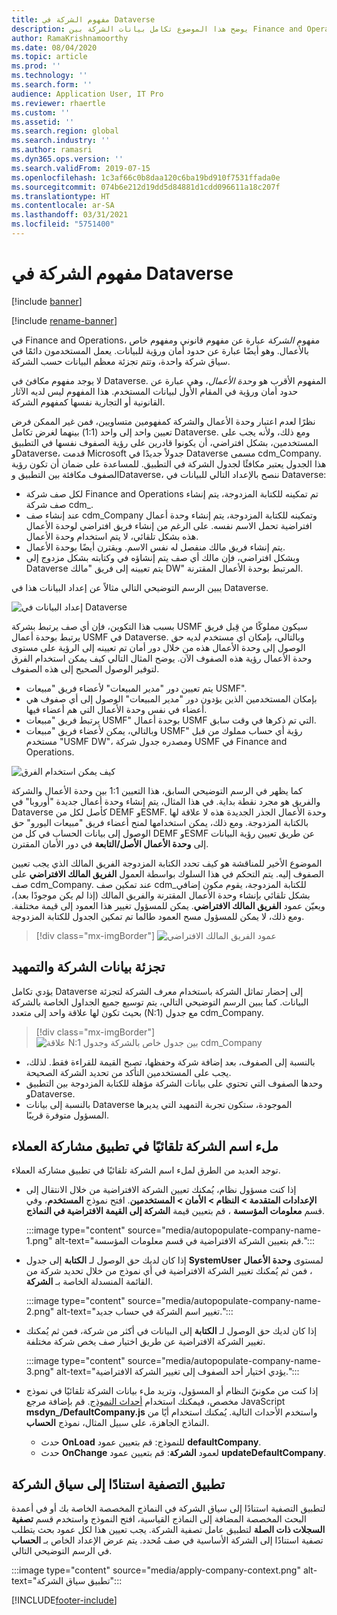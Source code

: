 ```yaml
---
title: مفهوم الشركة في Dataverse
description: يوضح هذا الموضوع تكامل بيانات الشركة بين Finance and Operations وDataverse.
author: RamaKrishnamoorthy
ms.date: 08/04/2020
ms.topic: article
ms.prod: ''
ms.technology: ''
ms.search.form: ''
audience: Application User, IT Pro
ms.reviewer: rhaertle
ms.custom: ''
ms.assetid: ''
ms.search.region: global
ms.search.industry: ''
ms.author: ramasri
ms.dyn365.ops.version: ''
ms.search.validFrom: 2019-07-15
ms.openlocfilehash: 1c3af66c0b8daa120c6ba19bd910f7531ffada0e
ms.sourcegitcommit: 074b6e212d19dd5d84881d1cdd096611a18c207f
ms.translationtype: HT
ms.contentlocale: ar-SA
ms.lasthandoff: 03/31/2021
ms.locfileid: "5751400"
---
```

# <a name="company-concept-in-dataverse"></a>مفهوم الشركة في Dataverse

[!include [banner](../../includes/banner.md)]

[!include [rename-banner](~/includes/cc-data-platform-banner.md)]


في Finance and Operations، مفهوم *الشركة* عبارة عن مفهوم قانوني ومفهوم خاص بالأعمال. وهو أيضًا عبارة عن حدود أمان ورؤية للبيانات. يعمل المستخدمون دائمًا في سياق شركة واحدة، وتتم تجزئة معظم البيانات حسب الشركة.

لا يوجد مفهوم مكافئ في Dataverse. المفهوم الأقرب هو *وحدة الأعمال*، وهي عبارة عن حدود أمان ورؤية في المقام الأول لبيانات المستخدم. هذا المفهوم ليس لديه الآثار القانونية أو التجارية نفسها كمفهوم الشركة.

نظرًا لعدم اعتبار وحدة الأعمال والشركة كمفهومين متساويين، فمن غير الممكن فرض تعيين واحد إلى واحد (1:1) بينهما لغرض تكامل Dataverse. ومع ذلك، ولأنه يجب على المستخدمين، بشكل افتراضي، أن يكونوا قادرين على رؤية الصفوف نفسها في التطبيق وDataverse، قدمت Microsoft جدولاً جديدًا في Dataverse مسمى cdm\_Company. هذا الجدول يعتبر مكافئًا لجدول الشركة في التطبيق. للمساعدة على ضمان أن تكون رؤية الصفوف مكافئة بين التطبيق وDataverse، ننصح بالإعداد التالي للبيانات في Dataverse:

+ لكل صف شركة Finance and Operations تم تمكينه للكتابة المزدوجة، يتم إنشاء صف شركة cdm\_.
+ عند إنشاء صف cdm\_Company وتمكينه للكتابة المزدوجة، يتم إنشاء وحدة أعمال افتراضية تحمل الاسم نفسه. على الرغم من إنشاء فريق افتراضي لوحدة الأعمال هذه بشكل تلقائي، لا يتم استخدام وحدة الأعمال.
+ يتم إنشاء فريق مالك منفصل له نفس الاسم. ويقترن أيضًا بوحدة الأعمال.
+ وبشكل افتراضي، فإن مالك أي صف يتم إنشاؤه في وكتابته بشكل مزدوج إلى Dataverse يتم تعيينه إلى فريق "مالك DW" المرتبط بوحدة الأعمال المقترنة.

يبين الرسم التوضيحي التالي مثالاً عن إعداد البيانات هذا في Dataverse.

![إعداد البيانات في Dataverse](media/dual-write-company-1.png)

بسبب هذا التكوين، فإن أي صف يرتبط بشركة USMF سيكون مملوكًا من قِبل فريق يرتبط بوحدة أعمال USMF في Dataverse. وبالتالي، بإمكان أي مستخدم لديه حق الوصول إلى وحدة الأعمال هذه من خلال دور أمان تم تعيينه إلى الرؤية على مستوى وحدة الأعمال رؤية هذه الصفوف الآن. يوضح المثال التالي كيف يمكن استخدام الفرق لتوفير الوصول الصحيح إلى هذه الصفوف.

+ يتم تعيين دور "مدير المبيعات" لأعضاء فريق "مبيعات USMF".
+ بإمكان المستخدمين الذين يؤدون دور "مدير المبيعات" الوصول إلى أي صفوف هي أعضاء في نفس وحدة الأعمال التي هم أعضاء فيها.
+ يرتبط فريق "مبيعات USMF" بوحدة أعمال USMF التي تم ذكرها في وقت سابق.
+ وبالتالي، يمكن لأعضاء فريق "مبيعات USMF" رؤية أي حساب مملوك من قبل مستخدم "USMF DW"، ومصدره جدول شركة USMF في Finance and Operations.

![كيف يمكن استخدام الفرق](media/dual-write-company-2.png)

كما يظهر في الرسم التوضيحي السابق، هذا التعيين 1:1 بين وحدة الأعمال والشركة والفريق هو مجرد نقطة بداية. في هذا المثال، يتم إنشاء وحدة أعمال جديدة "أوروبا" في Dataverse كأصل لكل من DEMF وESMF. وحدة الأعمال الجذر الجديدة هذه لا علاقة لها بالكتابة المزدوجة. ومع ذلك، يمكن استخدامها لمنح أعضاء فريق "مبيعات اليورو" حق الوصول إلى بيانات الحساب في كل من DEMF وESMF عن طريق تعيين رؤية البيانات إلى **وحدة الأعمال الأصل/التابعة** في دور الأمان المقترن.

الموضوع الأخير للمناقشة هو كيف تحدد الكتابة المزدوجة الفريق المالك الذي يجب تعيين الصفوف إليه. يتم التحكم في هذا السلوك بواسطة العمول **الفريق المالك الافتراضي** على صف cdm\_Company. عند تمكين صف cdm\_للكتابة المزدوجة، يقوم مكون إضافي بشكل تلقائي بإنشاء وحدة الأعمال المقترنة والفريق المالك (إذا لم يكن موجودًا بعد)، ويعيّن عمود **الفريق المالك الافتراضي**. يمكن للمسؤول تغيير هذا العمود إلى قيمة مختلفة. ومع ذلك، لا يمكن للمسؤول مسح العمود طالما تم تمكين الجدول للكتابة المزدوجة.

> [!div class="mx-imgBorder"]
![عمود الفريق المالك الافتراضي](media/dual-write-default-owning-team.jpg)

## <a name="company-striping-and-bootstrapping"></a>تجزئة بيانات الشركة والتمهيد

يؤدي تكامل Dataverse إلى إحضار تماثل الشركة باستخدام معرف الشركة لتجزئة البيانات. كما يبين الرسم التوضيحي التالي، يتم توسيع جميع الجداول الخاصة بالشركة بحيث تكون لها علاقة واحد إلى متعدد (N:1) مع جدول cdm\_Company.

> [!div class="mx-imgBorder"]
![علاقة N:1 بين جدول خاص بالشركة وجدول cdm_Company](media/dual-write-bootstrapping.png)

+ بالنسبة إلى الصفوف، بعد إضافة شركة وحفظها، تصبح القيمة للقراءة فقط. لذلك، يجب على المستخدمين التأكد من تحديد الشركة الصحيحة.
+ وحدها الصفوف التي تحتوي على بيانات الشركة مؤهلة للكتابة المزدوجة بين التطبيق وDataverse.
+ بالنسبة إلى بيانات Dataverse الموجودة، ستكون تجربة التمهيد التي يديرها المسؤول متوفرة قريبًا.


## <a name="autopopulate-company-name-in-customer-engagement-apps"></a>ملء اسم الشركة تلقائيًا في تطبيق مشاركة العملاء

توجد العديد من الطرق لملء اسم الشركة تلقائيًا في تطبيق مشاركة العملاء.

+ إذا كنت مسؤول نظام، يُمكنك تعيين الشركة الافتراضية من خلال الانتقال إلى **الإعدادات المتقدمة > النظام > الأمان > المستخدمين**.  افتح نموذج **المستخدم**، وفي قسم **معلومات المؤسسة** ، قم بتعيين قيمة **الشركة إلى القيمة الافتراضية في النماذج**.

    :::image type="content" source="media/autopopulate-company-name-1.png" alt-text="قم بتعيين الشركة الافتراضية في قسم معلومات المؤسسة.":::

+ إذا كان لديك حق الوصول لـ **الكتابة** إلى جدول **SystemUser** لمستوى **وحدة الأعمال** ، فمن ثم يُمكنك تغيير الشركة الافتراضية في أي نموذج من خلال تحديد شركة من القائمة المنسدلة الخاصة بـ **الشركة**.

    :::image type="content" source="media/autopopulate-company-name-2.png" alt-text="تغيير اسم الشركة في حساب جديد.":::

+ إذا كان لديك حق الوصول لـ **الكتابة** إلى البيانات في أكثر من شركة، فمن ثم يُمكنك تغيير الشركة الافتراضية عن طريق اختيار صف يخص شركة مختلفة.

    :::image type="content" source="media/autopopulate-company-name-3.png" alt-text="يؤدي اختيار أحد الصفوف إلى تغيير الشركة الافتراضية.":::

+ إذا كنت من مكونيّ النظام أو المسؤول، وتريد ملء بيانات الشركة تلقائيًا في نموذج مخصص، فيمكنك استخدام [أحداث النموذج](https://docs.microsoft.com/powerapps/developer/model-driven-apps/clientapi/events-forms-grids). قم بإضافة مرجع  JavaScript **msdyn_/DefaultCompany.js** واستخدم الأحداث التالية. يُمكنك استخدام أيًا من النماذج الجاهزة، على سبيل المثال، نموذج **الحساب**.

    + حدث **OnLoad** للنموذج: قم بتعيين عمود **defaultCompany**.
    + حدث **OnChange** لعمود **الشركة**: قم بتعيين عمود **updateDefaultCompany**.

## <a name="apply-filtering-based-on-the-company-context"></a>تطبيق التصفية استنادًا إلى سياق الشركة

لتطبيق التصفية استنادًا إلى سياق الشركة في النماذج المخصصة الخاصة بك أو في أعمدة البحث المخصصة المضافة إلى النماذج القياسية، افتح النموذج واستخدم قسم **تصفية السجلات ذات الصلة** لتطبيق عامل تصفية الشركة. يجب تعيين هذا لكل عمود بحث يتطلب تصفية استنادًا إلى الشركة الأساسية في صف مُحدد. يتم عرض الإعداد الخاص بـ **الحساب** في الرسم التوضيحي التالي.

:::image type="content" source="media/apply-company-context.png" alt-text="تطبيق سياق الشركة":::



[!INCLUDE[footer-include](../../../../includes/footer-banner.md)]
